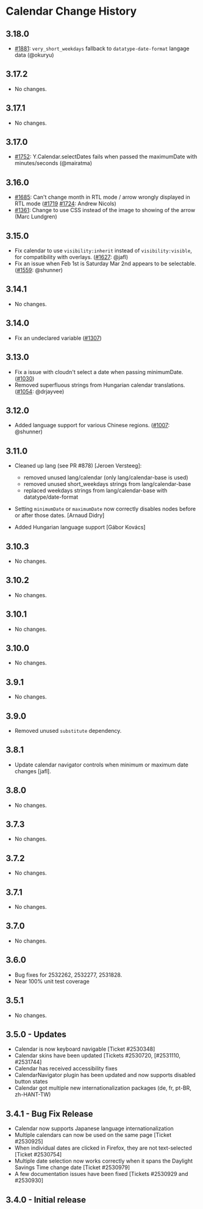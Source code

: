 Calendar Change History
=======================

3.18.0
------

* [#1881][]: `very_short_weekdays` fallback to `datatype-date-format` langage data (@okuryu)

[#1881]: https://github.com/yui/yui3/pull/1881

3.17.2
------

* No changes.

3.17.1
------

* No changes.

3.17.0
------

* [#1752][]: Y.Calendar.selectDates fails when passed the maximumDate with minutes/seconds (@mairatma)

[#1752]: https://github.com/yui/yui3/pull/1752

3.16.0
------

* [#1685][]: Can't change month in RTL mode / arrow wrongly displayed in RTL mode ([#1719][] [#1724][]: Andrew Nicols)
* [#1361][]: Change to use CSS instead of the image to showing of the arrow (Marc Lundgren)

[#1724]: https://github.com/yui/yui3/pull/1724
[#1719]: https://github.com/yui/yui3/pull/1719
[#1685]: https://github.com/yui/yui3/issues/1685
[#1361]: https://github.com/yui/yui3/pull/1361

3.15.0
------

* Fix calendar to use `visibility:inherit` instead of `visibility:visible`, for compatibility with overlays. ([#1627][]: @jafl)
* Fix an issue when Feb 1st is Saturday Mar 2nd appears to be selectable. ([#1559][]: @shunner)

[#1627]: https://github.com/yui/yui3/issues/1627
[#1559]: https://github.com/yui/yui3/issues/1559

3.14.1
------

* No changes.

3.14.0
------

* Fix an undeclared variable ([#1307][])

[#1307]: https://github.com/yui/yui3/issues/1307

3.13.0
------

* Fix a issue with cloudn't select a date when passing minimumDate. ([#1030][])
* Removed superfluous strings from Hungarian calendar translations. ([#1054][]: @drjayvee)

[#1030]: https://github.com/yui/yui3/issues/1030
[#1054]: https://github.com/yui/yui3/issues/1054

3.12.0
------

* Added language support for various Chinese regions. ([#1007][]: @shunner)


[#1007]: https://github.com/yui/yui3/issues/1007


3.11.0
------

* Cleaned up lang (see PR #878) [Jeroen Versteeg]:
  * removed unused lang/calendar (only lang/calendar-base is used)
  * removed unused short_weekdays strings from lang/calendar-base
  * replaced weekdays strings from lang/calendar-base with datatype/date-format

* Setting `minimumDate` or `maximumDate` now correctly disables nodes before or
  after those dates. [Arnaud Didry]

* Added Hungarian language support [Gábor Kovács]

3.10.3
------

* No changes.

3.10.2
------

* No changes.

3.10.1
------

* No changes.

3.10.0
------

* No changes.

3.9.1
-----

* No changes.

3.9.0
-----

* Removed unused `substitute` dependency.

3.8.1
-----

* Update calendar navigator controls when minimum or maximum date changes [jafl].

3.8.0
-----

* No changes.

3.7.3
-----

* No changes.

3.7.2
-----

* No changes.

3.7.1
-----

* No changes.

3.7.0
-----

* No changes.

3.6.0
-----
  * Bug fixes for 2532262, 2532277, 2531828.
  * Near 100% unit test coverage

3.5.1
-----

  * No changes.


3.5.0 - Updates
---------------
   * Calendar is now keyboard navigable [Ticket #2530348]
   * Calendar skins have been updated [Tickets #2530720, [#2531110, #2531744]
   * Calendar has received accessibility fixes
   * CalendarNavigator plugin has been updated and now supports disabled button states
   * Calendar got multiple new internationalization packages (de, fr, pt-BR, zh-HANT-TW)

3.4.1 - Bug Fix Release
-----------------------

   * Calendar now supports Japanese language internationalization
   * Multiple calendars can now be used on the same page [Ticket #2530925]
   * When individual dates are clicked in Firefox, they are not text-selected [Ticket #2530754]
   * Multiple date selection now works correctly when it spans the Daylight Savings Time change date [Ticket #2530979]
   * A few documentation issues have been fixed [Tickets #2530929 and #2530930]

3.4.0 - Initial release
-----------------------
